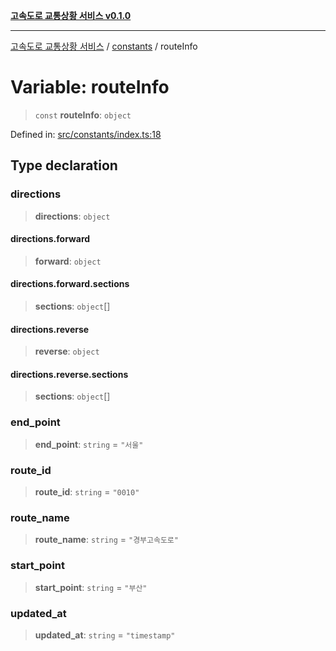 [**고속도로 교통상황 서비스 v0.1.0**](../../README.md)

***

[고속도로 교통상황 서비스](../../modules.md) / [constants](../README.md) / routeInfo

# Variable: routeInfo

> `const` **routeInfo**: `object`

Defined in: [src/constants/index.ts:18](https://github.com/ksheyon123/road-status-preview/blob/d56258a23fae54155a9cd30000ae39fff6269a67/src/constants/index.ts#L18)

## Type declaration

### directions

> **directions**: `object`

#### directions.forward

> **forward**: `object`

#### directions.forward.sections

> **sections**: `object`[]

#### directions.reverse

> **reverse**: `object`

#### directions.reverse.sections

> **sections**: `object`[]

### end\_point

> **end\_point**: `string` = `"서울"`

### route\_id

> **route\_id**: `string` = `"0010"`

### route\_name

> **route\_name**: `string` = `"경부고속도로"`

### start\_point

> **start\_point**: `string` = `"부산"`

### updated\_at

> **updated\_at**: `string` = `"timestamp"`
